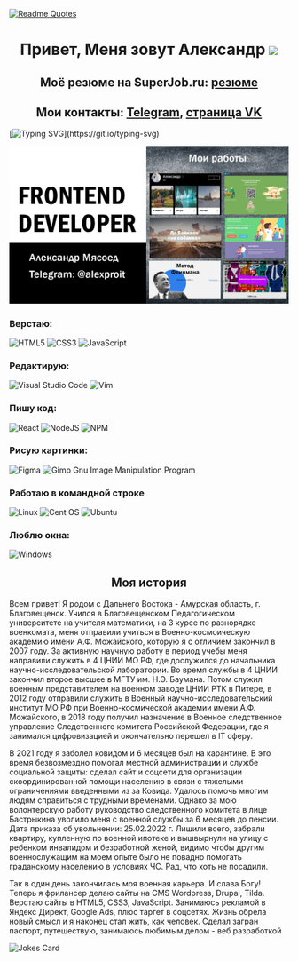 [![Readme Quotes](https://quotes-github-readme.vercel.app/api?type=horizontal&theme=dark)](https://github.com/piyushsuthar/github-readme-quotes)


<h1 align="center">Привет, Меня зовут Александр
<img src="https://github.com/blackcater/blackcater/raw/main/images/Hi.gif" height="32"/></h1>
<h2 align="center">Моё резюме на SuperJob.ru: <a target="_blank" href="https://www.superjob.ru/resume/frontend-razrabotchik-53009155.html">резюме</a></h2>
<h2 align="center">Мои контакты: <a target="_blank" href="https://t.me/Aleksandr_Myasoed">Telegram</a>, <a target="_blank" href="https://vk.com/amyasoed">страница VK</a> </h2>

[![Typing SVG](https://readme-typing-svg.herokuapp.com?lines=%D0%AF+Frontend+%D1%80%D0%B0%D0%B7%D1%80%D0%B0%D0%B1%D0%BE%D1%82%D1%87%D0%B8%D0%BA.;%D0%92%D0%B5%D1%80%D1%81%D1%82%D0%B0%D1%8E+%D0%B2+HTML%2C+CSS%2C+JSX.;%D0%9F%D0%B8%D1%88%D1%83+%D0%BA%D0%BE%D0%B4+%D0%BD%D0%B0+React.;%E2%9A%A1%D0%98%D1%89%D1%83+%D1%80%D0%B0%D0%B1%D0%BE%D1%82%D1%83.)](https://git.io/typing-svg)

![Я веб разработчик](https://github.com/myasoedas/myasoedas/blob/main/github003.jpg)

### Верстаю:
![HTML5](https://img.shields.io/badge/html5-%23E34F26.svg?style=for-the-badge&logo=html5&logoColor=white)
![CSS3](https://img.shields.io/badge/css3-%231572B6.svg?style=for-the-badge&logo=css3&logoColor=white)
![JavaScript](https://img.shields.io/badge/javascript-%23323330.svg?style=for-the-badge&logo=javascript&logoColor=%23F7DF1E)

### Редактирую:
![Visual Studio Code](https://img.shields.io/badge/Visual%20Studio%20Code-0078d7.svg?style=for-the-badge&logo=visual-studio-code&logoColor=white)
![Vim](https://img.shields.io/badge/VIM-%2311AB00.svg?style=for-the-badge&logo=vim&logoColor=white)

### Пишу код:
![React](https://img.shields.io/badge/react-%2320232a.svg?style=for-the-badge&logo=react&logoColor=%2361DAFB)
![NodeJS](https://img.shields.io/badge/node.js-6DA55F?style=for-the-badge&logo=node.js&logoColor=white)
![NPM](https://img.shields.io/badge/NPM-%23000000.svg?style=for-the-badge&logo=npm&logoColor=white)

### Рисую картинки:
![Figma](https://img.shields.io/badge/figma-%23F24E1E.svg?style=for-the-badge&logo=figma&logoColor=white)
![Gimp Gnu Image Manipulation Program](https://img.shields.io/badge/Gimp-657D8B?style=for-the-badge&logo=gimp&logoColor=FFFFFF)

### Работаю в командной строке
![Linux](https://img.shields.io/badge/Linux-FCC624?style=for-the-badge&logo=linux&logoColor=black)
![Cent OS](https://img.shields.io/badge/cent%20os-002260?style=for-the-badge&logo=centos&logoColor=F0F0F0)
![Ubuntu](https://img.shields.io/badge/Ubuntu-E95420?style=for-the-badge&logo=ubuntu&logoColor=white)

### Люблю окна:
![Windows](https://img.shields.io/badge/Windows-0078D6?style=for-the-badge&logo=windows&logoColor=white)

<h2 align="center">Моя история</h2>

<p>Всем привет! Я родом с Дальнего Востока - Амурская область, г. Благовещенск. Учился в Благовещенском Педагогическом университете на учителя математики, на 3 курсе по разнорядке военкомата, меня отправили учиться в Военно-космоическую академию имени А.Ф. Можайского, которую я с отличием закончил в 2007 году. За активную научную работу в период учебы меня направили служить в 4 ЦНИИ МО РФ, где дослужился до начальника научно-исследовательской лаборатории. Во время службы в 4 ЦНИИ закончил второе высшее в МГТУ им. Н.Э. Баумана. Потом служил военным представителем на военном заводе ЦНИИ РТК в Питере, в 2012 году отправили служить в Военный научно-исследовательский институт МО РФ при Военно-космической академии имени А.Ф. Можайского, в 2018 году получил назначение в Военное следственное управление Следственного комитета Российской Федерации, где я занимался цифровизацией и окончательно перешел в IT сферу. </p>

<p>В 2021 году я заболел ковидом и 6 месяцев был на карантине. В это время безвозмездно помогал местной администрации и службе социальной защиты: сделал сайт и соцсети для организации скоординированной помощи населению в связи с тяжелыми ограничениями введенными из за Ковида. Удалось помочь многим людям справиться с трудными временами. Однако за мою волонтерскую работу руководство следственного комитета в лице Бастрыкина уволило меня с военной службы за 6 месяцев до пенсии. Дата приказа об увольнении: 25.02.2022 г. Лишили всего, забрали квартиру, купленную по военной ипотеке и вышвырнули на улицу с ребенком инвалидом и безработной женой, видимо чтобы другим военнослужащим на моем опыте было не повадно помогать граданскому населению в условиях ЧС. Рад, что хоть не посадили.</p>
<p>Так в один день закончилась моя военная карьера. И слава Богу! Теперь я фрилансер делаю сайты на CMS Wordpress, Drupal, Tilda. Верстаю сайты в HTML5, CSS3, JavaScript. Занимаюсь рекламой в Яндекс Директ, Google Ads, плюс таргет в соцсетях. Жизнь обрела новый смысл и я наконец стал жить, как человек. Сделал загран паспорт, путешествую, занимаюсь любимым делом - веб разработкой</p>

![Jokes Card](https://readme-jokes.vercel.app/api)



<!--
**myasoedas/myasoedas** is a ✨ _special_ ✨ repository because its `README.md` (this file) appears on your GitHub profile.

Here are some ideas to get you started:

- 🔭 I’m currently working on ...
- 🌱 I’m currently learning ...
- 👯 I’m looking to collaborate on ...
- 🤔 I’m looking for help with ...
- 💬 Ask me about ...
- 📫 How to reach me: ...
- 😄 Pronouns: ...
- ⚡ Fun fact: ...
-->
